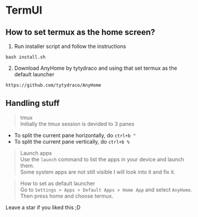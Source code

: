 # TermUI

## How to set termux as the home screen?
1. Run installer script and follow the instructions
```
bash install.sh
```

2. Download AnyHome by tytydraco and using that set termux as the default launcher
```
https://github.com/tytydraco/AnyHome
```

## Handling stuff

> tmux <br>
Initially the tmux session is devided to 3 panes
- To split the current pane horizontally, do
```ctrl+b "```
- To split the current pane vertically, do
```ctrl+b %```

> Launch apps <br>
Use the `launch` command to list the apps in your device and launch them.<br>
Some system apps are not still visible I will look into it and fix it.

> How to set as default launcher <br>
Go to `Settings > Apps > Default Apps > Home App` and select `AnyHome`. Then press home and choose termux.

Leave a star if you liked this ;D